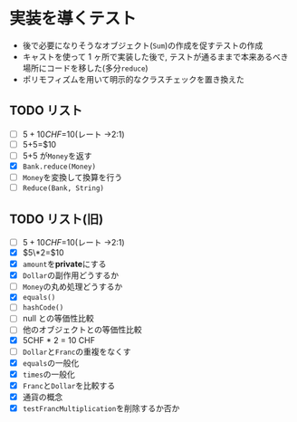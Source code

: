 # 実装を導くテスト

- 後で必要になりそうなオブジェクト(`Sum`)の作成を促すテストの作成
- キャストを使って 1 ヶ所で実装した後で, テストが通るままで本来あるべき場所にコードを移した(多分`reduce`)
- ポリモフィズムを用いて明示的なクラスチェックを置き換えた

## TODO リスト

- [ ] $5+10CHF=$10(レート →2:1)
- [ ] $5+$5=$10
- [ ] $5+$5 が`Money`を返す
- [x] `Bank.reduce(Money)`
- [ ] `Money`を変換して換算を行う
- [ ] `Reduce(Bank, String)`

## TODO リスト(旧)

- [ ] $5+10CHF=$10(レート →2:1)
- [x] $5\*2=$10
- [x] `amount`を**private**にする
- [x] `Dollar`の副作用どうするか
- [ ] `Money`の丸め処理どうするか
- [x] `equals()`
- [ ] `hashCode()`
- [ ] null との等価性比較
- [ ] 他のオブジェクトとの等価性比較
- [x] 5CHF \* 2 = 10 CHF
- [ ] `Dollar`と`Franc`の重複をなくす
- [x] `equals`の一般化
- [x] `times`の一般化
- [x] `Franc`と`Dollar`を比較する
- [x] 通貨の概念
- [x] `testFrancMultiplication`を削除するか否か
